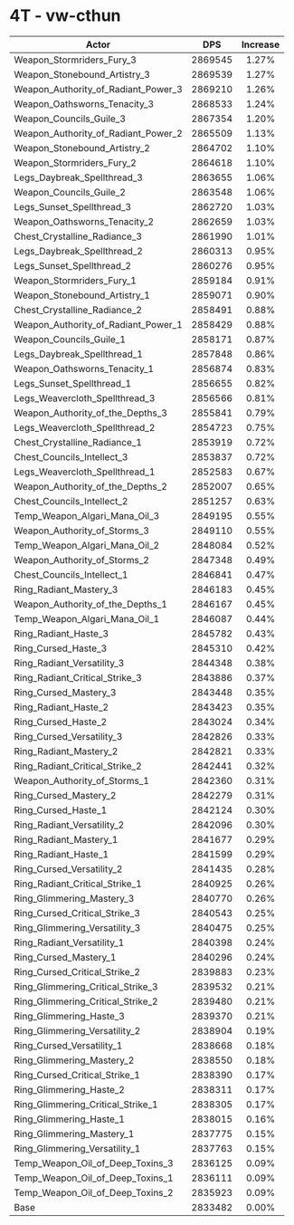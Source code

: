 # 4T - vw-cthun
| Actor | DPS | Increase |
|---|:---:|:---:|
|Weapon_Stormriders_Fury_3|2869545|1.27%|
|Weapon_Stonebound_Artistry_3|2869539|1.27%|
|Weapon_Authority_of_Radiant_Power_3|2869210|1.26%|
|Weapon_Oathsworns_Tenacity_3|2868533|1.24%|
|Weapon_Councils_Guile_3|2867354|1.20%|
|Weapon_Authority_of_Radiant_Power_2|2865509|1.13%|
|Weapon_Stonebound_Artistry_2|2864702|1.10%|
|Weapon_Stormriders_Fury_2|2864618|1.10%|
|Legs_Daybreak_Spellthread_3|2863655|1.06%|
|Weapon_Councils_Guile_2|2863548|1.06%|
|Legs_Sunset_Spellthread_3|2862720|1.03%|
|Weapon_Oathsworns_Tenacity_2|2862659|1.03%|
|Chest_Crystalline_Radiance_3|2861990|1.01%|
|Legs_Daybreak_Spellthread_2|2860313|0.95%|
|Legs_Sunset_Spellthread_2|2860276|0.95%|
|Weapon_Stormriders_Fury_1|2859184|0.91%|
|Weapon_Stonebound_Artistry_1|2859071|0.90%|
|Chest_Crystalline_Radiance_2|2858491|0.88%|
|Weapon_Authority_of_Radiant_Power_1|2858429|0.88%|
|Weapon_Councils_Guile_1|2858171|0.87%|
|Legs_Daybreak_Spellthread_1|2857848|0.86%|
|Weapon_Oathsworns_Tenacity_1|2856874|0.83%|
|Legs_Sunset_Spellthread_1|2856655|0.82%|
|Legs_Weavercloth_Spellthread_3|2856566|0.81%|
|Weapon_Authority_of_the_Depths_3|2855841|0.79%|
|Legs_Weavercloth_Spellthread_2|2854723|0.75%|
|Chest_Crystalline_Radiance_1|2853919|0.72%|
|Chest_Councils_Intellect_3|2853837|0.72%|
|Legs_Weavercloth_Spellthread_1|2852583|0.67%|
|Weapon_Authority_of_the_Depths_2|2852007|0.65%|
|Chest_Councils_Intellect_2|2851257|0.63%|
|Temp_Weapon_Algari_Mana_Oil_3|2849195|0.55%|
|Weapon_Authority_of_Storms_3|2849110|0.55%|
|Temp_Weapon_Algari_Mana_Oil_2|2848084|0.52%|
|Weapon_Authority_of_Storms_2|2847348|0.49%|
|Chest_Councils_Intellect_1|2846841|0.47%|
|Ring_Radiant_Mastery_3|2846183|0.45%|
|Weapon_Authority_of_the_Depths_1|2846167|0.45%|
|Temp_Weapon_Algari_Mana_Oil_1|2846087|0.44%|
|Ring_Radiant_Haste_3|2845782|0.43%|
|Ring_Cursed_Haste_3|2845310|0.42%|
|Ring_Radiant_Versatility_3|2844348|0.38%|
|Ring_Radiant_Critical_Strike_3|2843886|0.37%|
|Ring_Cursed_Mastery_3|2843448|0.35%|
|Ring_Radiant_Haste_2|2843423|0.35%|
|Ring_Cursed_Haste_2|2843024|0.34%|
|Ring_Cursed_Versatility_3|2842826|0.33%|
|Ring_Radiant_Mastery_2|2842821|0.33%|
|Ring_Radiant_Critical_Strike_2|2842441|0.32%|
|Weapon_Authority_of_Storms_1|2842360|0.31%|
|Ring_Cursed_Mastery_2|2842279|0.31%|
|Ring_Cursed_Haste_1|2842124|0.30%|
|Ring_Radiant_Versatility_2|2842096|0.30%|
|Ring_Radiant_Mastery_1|2841677|0.29%|
|Ring_Radiant_Haste_1|2841599|0.29%|
|Ring_Cursed_Versatility_2|2841435|0.28%|
|Ring_Radiant_Critical_Strike_1|2840925|0.26%|
|Ring_Glimmering_Mastery_3|2840770|0.26%|
|Ring_Cursed_Critical_Strike_3|2840543|0.25%|
|Ring_Glimmering_Versatility_3|2840475|0.25%|
|Ring_Radiant_Versatility_1|2840398|0.24%|
|Ring_Cursed_Mastery_1|2840296|0.24%|
|Ring_Cursed_Critical_Strike_2|2839883|0.23%|
|Ring_Glimmering_Critical_Strike_3|2839532|0.21%|
|Ring_Glimmering_Critical_Strike_2|2839480|0.21%|
|Ring_Glimmering_Haste_3|2839370|0.21%|
|Ring_Glimmering_Versatility_2|2838904|0.19%|
|Ring_Cursed_Versatility_1|2838668|0.18%|
|Ring_Glimmering_Mastery_2|2838550|0.18%|
|Ring_Cursed_Critical_Strike_1|2838390|0.17%|
|Ring_Glimmering_Haste_2|2838311|0.17%|
|Ring_Glimmering_Critical_Strike_1|2838305|0.17%|
|Ring_Glimmering_Haste_1|2838015|0.16%|
|Ring_Glimmering_Mastery_1|2837775|0.15%|
|Ring_Glimmering_Versatility_1|2837763|0.15%|
|Temp_Weapon_Oil_of_Deep_Toxins_3|2836125|0.09%|
|Temp_Weapon_Oil_of_Deep_Toxins_1|2836111|0.09%|
|Temp_Weapon_Oil_of_Deep_Toxins_2|2835923|0.09%|
|Base|2833482|0.00%|
